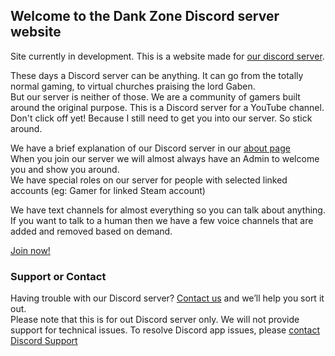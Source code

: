 ## Welcome to the Dank Zone Discord server website

Site currently in development.
This is a website made for [our discord server](https://discordapp.com/invite/gwamp7n).

These days a Discord server can be anything. It can go from the totally normal gaming, to virtual churches praising the lord Gaben.</br>
But our server is neither of those. We are a community of gamers built around the original purpose. This is a Discord server for a YouTube channel.</br>
Don't click off yet! Because I still need to get you into our server. So stick around.

We have a brief explanation of our Discord server in our [about page](./about.html)</br>
When you join our server we will almost always have an Admin to welcome you and show you around.</br>
We have special roles on our server for people with selected linked accounts (eg: Gamer for linked Steam account)

We have text channels for almost everything so you can talk about anything.</br>
If you want to talk to a human then we have a few voice channels that are added and removed based on demand.

[Join now!](https://discordapp.com/invite/gwamp7n)

### Support or Contact

Having trouble with our Discord server? [Contact us](mailto:dankzonediscord@gmail.com) and we’ll help you sort it out.</br>
Please note that this is for out Discord server only. We will not provide support for technical issues. To resolve Discord app issues, please [contact Discord Support](https://support.discordapp.com/)
